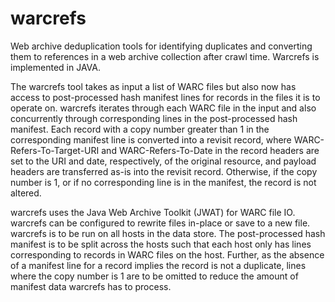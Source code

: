 # warcrefs
Web archive deduplication tools for identifying duplicates and converting them to references in a web archive collection after crawl time. Warcrefs is implemented in JAVA.

The warcrefs tool takes as input a list of WARC files but also now has access to post-processed hash manifest lines for records in the files it is to operate on.
warcrefs iterates through each WARC file in the input and also concurrently through corresponding lines in the post-processed hash manifest.
Each record with a copy number greater than 1 in the corresponding manifest line is converted into a revisit record, where WARC-Refers-To-Target-URI and WARC-Refers-To-Date in the record headers are set to the URI and date, respectively, of the original resource, and payload headers are transferred as-is into the revisit record.
Otherwise, if the copy number is 1, or if no corresponding line is in the manifest, the record is not altered.

warcrefs uses the Java Web Archive Toolkit (JWAT) for WARC file IO.
warcrefs can be configured to rewrite files in-place or save to a new file.
warcrefs is to be run on all hosts in the data store.
The post-processed hash manifest is to be split across the hosts such that each host only has lines corresponding to records in WARC files on the host.
Further, as the absence of a manifest line for a record implies the record is not a duplicate, lines where the copy number is 1 are to be omitted to reduce the amount of manifest data warcrefs has to process.
